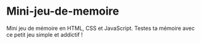 # Mini-jeu-de-memoire
Mini jeu de mémoire en HTML, CSS et JavaScript. Testes ta mémoire avec ce petit jeu simple et addictif !
